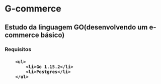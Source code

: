 <h1>G-commerce</h1>

<h2> Estudo da linguagem GO(desenvolvendo um e-commerce básico) </h2>

<h3> Requisitos<h3>

        <ul>
            <li>Go 1.15.2</li>
            <li>Postgres</li>
        </ul>